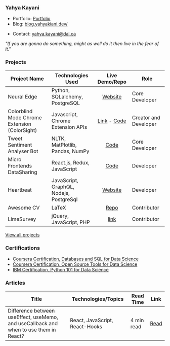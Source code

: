 ### Yahya Kayani

- Portfolio: [Portfolio](https://yahyakiani.github.io/reactJs-resume-template/)
- Blog: [blog.yahyakiani.dev/](https://yahyakiani.github.io/blog.yahyakiani.dev/)
<!--- Résumé (PDF): [Intern Resume](https://github.com/Yahyakiani/Yahyakiani/blob/main/cv.pdf)-->
- Contact: [yahya.kayani@dal.ca](mailto:yahya.kayani@dal.ca)

_"If you are gonna do something, might as well do it then live in the fear of it."_

### Projects

| Project Name                                 | Technologies Used                                        | Live Demo/Repo | Role                  |
| -------------------------------------------- | -------------------------------------------------------- | :------------: | --------------------- |
| Neural Edge                                  | Python, SQLalchemy, PostgreSQL                           |   [Website](https://neuraledge.digital/)    | Core Developer        |
| Colorblind Mode Chrome Extension (ColorSight)            | Javascript, Chrome Extension APIs                        |   [Link](https://chrome.google.com/webstore/detail/colorsight/gfnndhpnnpmkkjdjlhanbhahfpkohgcn) - [Code](https://github.com/Yahyakiani/color-sight-extension-chrome)    | Creator and Developer |
| Tweet Sentiment Analyser Bot                 | NLTK, MatPlotlib, Pandas, NumPy                          |   [Code](https://github.com/Yahyakiani/Tweet-Sentiment-Analyser)    | Core Developer        |
| Micro Frontends DataSharing | React.js, Redux, JavaScript                                            | [Code](https://github.com/Yahyakiani/micro-frontends-DataSharing-Techniques) | Developer   |
| Heartbeat             | JavaScript, GraphQL, Nodejs, PostgreSql                                                         | [Website](https://schellbrothers.com/why-choose-schell/heartbeat/) | Developer   |
| Awesome CV            | LaTeX                                                                   | [Repo](https://github.com/Yahyakiani/Awesome-CV-working)    | Contributor |
| LimeSurvey            | jQuery, JavaScript, PHP                                                      | [link](https://www.limesurvey.org/en/)                      | Contributor |

[View all projects](https://github.com/Yahyakiani?tab=repositories)

### Certifications

- [Coursera Certification, Databases and SQL for Data Science](https://www.credly.com/badges/bf9dba1d-1860-4103-ab7a-5fda3c5acc7f/linked_in_profile)
- [Coursera Certification, Open Source Tools for Data Science](https://www.coursera.org/account/accomplishments/certificate/9JBVP4GJK6K7)
- [IBM Certification, Python 101 for Data Science](https://courses.cognitiveclass.ai/certificates/86d0acfeea524127a6b6f5fb030cb74a)


### Articles

| Title                                                                                 | Technologies/Topics            | Read Time  | Link                                                                                                                                    |
| ------------------------------------------------------------------------------------- | ------------------------------ | ---------- | --------------------------------------------------------------------------------------------------------------------------------------- |
| Difference between useEffect, useMemo, and useCallback and when to use them in React? | React, JavaScript, React-Hooks | 4 min read | [Read](https://medium.com/@yahyakiani1/difference-between-useeffect-usememo-and-usecallback-and-when-to-use-them-in-react-dcab76390aaf) |
